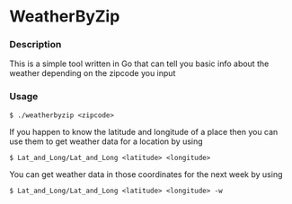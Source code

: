 # WeatherByZip
### Description
This is a simple tool written in Go that can tell you basic info about the weather depending on the zipcode you input
### Usage
```
$ ./weatherbyzip <zipcode> 
```
If you happen to know the latitude and longitude of a place then you can use them to get weather data for a location by using
```
$ Lat_and_Long/Lat_and_Long <latitude> <longitude>
```
You can get weather data in those coordinates for the next week by using
```
$ Lat_and_Long/Lat_and_Long <latitude> <longitude> -w
```
